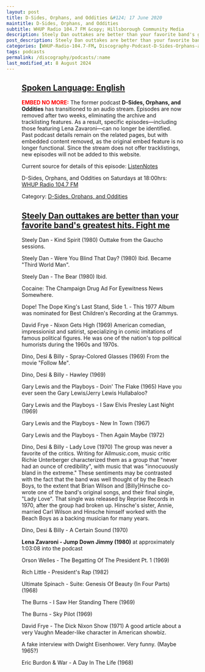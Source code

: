 ```yaml
---
layout: post
title: D-Sides, Orphans, and Oddities &#124; 17 June 2020
maintitle: D-Sides, Orphans, and Oddities
subtitle: WHUP Radio 104.7 FM &copy; Hillsborough Community Media
description: Steely Dan outtakes are better than your favorite band's greatest hits. Fight me.
post_description: Steely Dan outtakes are better than your favorite band's greatest hits. Fight me.
categories: [WHUP-Radio-104.7-FM, Discography-Podcast-D-Sides-Orphans-and-Oddities, OnThisDay17June]
tags: podcasts
permalink: /discography/podcasts/:name
last_modified_at: 8 August 2024
---
```


<figure class="fig3">
<div class="CardLayout">
<div class="CardItem"><h2 id="infobox1" class="infobox"><a href="#infobox1">Spoken Language: English</a></h2></div>
<div class="CardItem split">
<p><span style="color: #ff0000; font-weight: bold;">EMBED NO MORE:</span> The former podcast <strong>D-Sides, Orphans, and Oddities</strong> has transitioned to an audio stream. Episodes are now removed after two weeks, eliminating the archive and tracklisting features. As a result, specific episodes—including those featuring Lena Zavaroni—can no longer be identified. Past podcast details remain on the related pages, but with embedded content removed, as the original embed feature is no longer functional. Since the stream does not offer tracklistings, new episodes will not be added to this website.</p>
<p>Current source for details of this episode: <a class="external-link" href="https://www.listennotes.com/podcasts/d-sides-orphans/steely-dan-outtakes-are-et528kvrJ1M">ListenNotes</a></p>
<p>D-Sides, Orphans, and Oddities on Saturdays at 18:00hrs: <a class="external-link" href="https://whupfm.org/show/d-sides-orphans-oddities/">WHUP Radio 104.7 FM</a></p>
<p>Category: <a href="/category/d-sides-orphans-and-oddities">D-Sides, Orphans, and Oddities</a></p>
</div>
</div>
</figure>

<figure class="fig3">
<div class="CardLayout">
<div class="CardItem"><h2 id="infobox2" class="infobox"><a href="#infobox2">Steely Dan outtakes are better than your favorite band's greatest hits. Fight me</a></h2></div>
<div class="CardItem split">
<p>Steely Dan - Kind Spirit (1980) Outtake from the Gaucho sessions.</p>
<p>Steely Dan - Were You Blind That Day? (1980) Ibid. Became "Third World Man".</p>
<p>Steely Dan - The Bear (1980) Ibid.</p>
<p>Cocaine: The Champaign Drug Ad For Eyewitness News Somewhere.</p>
<p>Dope! The Dope King's Last Stand, Side 1.  - This 1977 Album was nominated for Best Children's Recording at the Grammys.</p>
<p>David Frye - Nixon Gets High (1969) American comedian, impressionist and satirist, specializing in comic imitations of famous political figures. He was one of the nation's top political humorists during the 1960s and 1970s.</p>
<p>Dino, Desi & Billy - Spray-Colored Glasses (1969) From the movie "Follow Me".</p>
<p>Dino, Desi & Billy - Hawley (1969)</p>
<p>Gary Lewis and the Playboys - Doin' The Flake (1965) Have you ever seen the Gary Lewis/Jerry Lewis Hullabaloo?</p>
<p>Gary Lewis and the Playboys - I Saw Elvis Presley Last Night (1969)</p>
<p>Gary Lewis and the Playboys - New In Town  (1967)</p>
<p>Gary Lewis and the Playboys - Then Again Maybe (1972)</p>
<p>Dino, Desi & Billy - Lady Love (1970) The group was never a favorite of the critics. Writing for Allmusic.com, music critic Richie Unterberger characterized them as a group that "never had an ounce of credibility", with music that was "innocuously bland in the extreme." These sentiments may be contrasted with the fact that the band was well thought of by the Beach Boys, to the extent that Brian Wilson and [Billy]Hinsche co-wrote one of the band's original songs, and their final single, "Lady Love". That single was released by Reprise Records in 1970, after the group had broken up. Hinsche's sister, Annie, married Carl Wilson and Hinsche himself worked with the Beach Boys as a backing musician for many years.</p>
<p>Dino, Desi & Billy - A Certain Sound  (1970)</p>
<p id="infobox3"><strong>Lena Zavaroni - Jump Down Jimmy (1980)</strong> at approximately 1:03:08 into the podcast</p>
<p>Orson Welles - The Begatting Of The President Pt. 1 (1969)</p>
<p>Rich Little - President's Rap (1982)</p>
<p>Ultimate Spinach - Suite: Genesis Of Beauty (In Four Parts) (1968)</p>
<p>The Burns - I Saw Her Standing There (1969)</p>
<p>The Burns - Sky Pilot (1969)</p>
<p>David Frye - The Dick Nixon Show (1971) A good article about a very Vaughn Meader-like character in American showbiz.</p>
<p>A fake interview with Dwight Eisenhower. Very funny. (Maybe 1965?)</p>
<p>Eric Burdon & War - A Day In The Life (1968)</p>
</div>
</div>
</figure>

